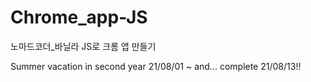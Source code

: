 # Chrome_app-JS
노마드코더_바닐라 JS로 크롬 앱 만들기

Summer vacation in second year 21/08/01 ~ 
and... complete 21/08/13!!
